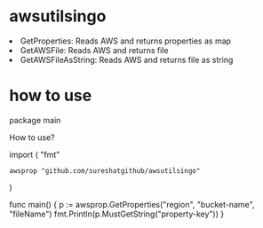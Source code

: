 # awsutilsingo
<ui>
<li>GetProperties: Reads AWS and returns properties as map</li>
<li>GetAWSFile: Reads AWS and returns file</li>
<li>GetAWSFileAsString: Reads AWS and returns file as string</li>
<ui>



# how to use
package main

How to use?

import (
	"fmt"

	awsprop "github.com/sureshatgithub/awsutilsingo"
)

func main() {
	p := awsprop.GetProperties("region", "bucket-name", "fileName")
	fmt.Println(p.MustGetString("property-key"))
}
